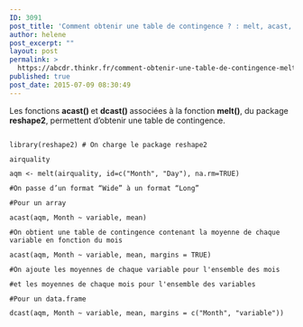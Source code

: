 ```yaml
---
ID: 3091
post_title: 'Comment obtenir une table de contingence ? : melt, acast, dcast.'
author: helene
post_excerpt: ""
layout: post
permalink: >
  https://abcdr.thinkr.fr/comment-obtenir-une-table-de-contingence-melt-acast-dcast/
published: true
post_date: 2015-07-09 08:30:49
---
```

<p>Les fonctions <b>acast() </b>et <b>dcast() </b>associées à la fonction <b>melt()</b>, du package <b>reshape2</b>, permettent d’obtenir une table de contingence.</p><p> <pre><code><br />library(reshape2) # On charge le package reshape2</p><p>airquality</p><p>aqm &lt;- melt(airquality, id=c("Month", "Day"), na.rm=TRUE)</p><p>#On passe d’un format “Wide” à un format “Long”</p><p></p><p>#Pour un array</p><p></p><p>acast(aqm, Month ~ variable, mean)</p><p>#On obtient une table de contingence contenant la moyenne de chaque variable en fonction du mois</p><p></p><p>acast(aqm, Month ~ variable, mean, margins = TRUE)</p><p>#On ajoute les moyennes de chaque variable pour l'ensemble des mois</p><p>#et les moyennes de chaque mois pour l'ensemble des variables</p><p></p><p>#Pour un data.frame</p><p></p><p>dcast(aqm, Month ~ variable, mean, margins = c("Month", "variable"))</p><p></code></pre> </p>